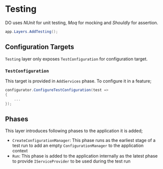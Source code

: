 # Testing

DO uses _NUnit_ for unit testing, _Moq_ for mocking and _Shouldly_ for
assertion.

```csharp
app.Layers.AddTesting();
```

## Configuration Targets

`Testing` layer only exposes `TestConfiguration` for configuration target.

### `TestConfiguration`

This target is provided in `AddServices` phase. To configure it in a feature;

```csharp
configurator.ConfigureTestConfiguration(test =>
{
    ...
});
```

## Phases

This layer introduces following phases to the application it is added;

- `CreateConfigurationManager`: This phase runs as the earliest stage of a test
  run to add an empty `ConfigurationManager` to the application context
- `Run`: This phase is added to the application internally as the latest phase
  to provide `IServiceProvider` to be used during the test run
